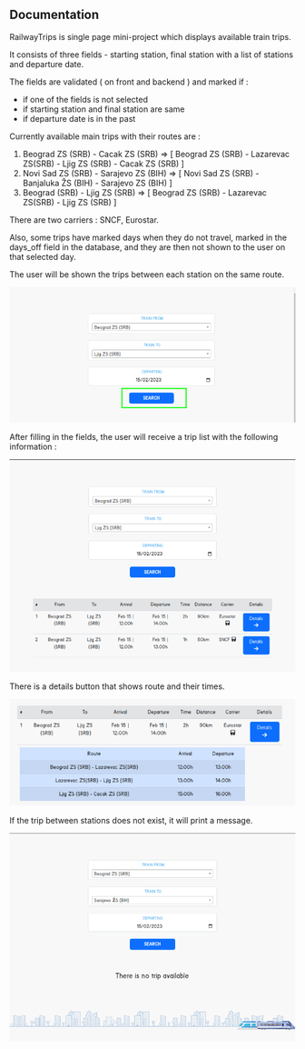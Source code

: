 ## Documentation 

RailwayTrips is single page mini-project which displays available train trips.

It consists of three fields - starting station, final station with a list of stations and departure date.

The fields are validated ( on front and backend ) and marked if :
- if one of the fields is not selected
- if starting station and final station are same
- if departure date is in the past

Currently available main trips with their routes are :

1. Beograd ZS (SRB) - Cacak ZS (SRB) => [ Beograd ZS (SRB) - Lazarevac ZS(SRB) - Ljig ZS (SRB) - Cacak ZS (SRB)  ]
2. Novi Sad ZS (SRB) - Sarajevo ZS (BIH) => [ Novi Sad ZS (SRB) - Banjaluka ŽS (BIH) - Sarajevo ZS (BIH) ]
3. Beograd (SRB) - Ljig ZS (SRB) => [ Beograd ZS (SRB) - Lazarevac ZS(SRB) - Ljig ZS (SRB) ]

There are two carriers : SNCF, Eurostar.

Also, some trips have marked days when they do not travel, marked in the days_off field in the database, and they are then not shown to the user on that selected day.

The user will be shown the trips between each station on the same route.

![first-image](documentation_images/img_2.png)

After filling in the fields, the user will receive a trip list with the following information : 

![second-image](documentation_images/img.png)

There is a details button that shows route and their times.

![third-image](documentation_images/img_3.png)

If the trip between stations does not exist, it will print a message.

![four-image](documentation_images/img_4.png)
